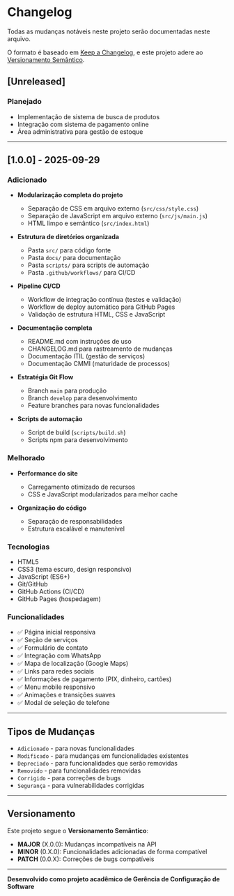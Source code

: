# Changelog

Todas as mudanças notáveis neste projeto serão documentadas neste arquivo.

O formato é baseado em [Keep a Changelog](https://keepachangelog.com/pt-BR/1.0.0/),
e este projeto adere ao [Versionamento Semântico](https://semver.org/lang/pt-BR/).

## [Unreleased]

### Planejado
- Implementação de sistema de busca de produtos
- Integração com sistema de pagamento online
- Área administrativa para gestão de estoque

---

## [1.0.0] - 2025-09-29

### Adicionado
- **Modularização completa do projeto**
  - Separação de CSS em arquivo externo (`src/css/style.css`)
  - Separação de JavaScript em arquivo externo (`src/js/main.js`)
  - HTML limpo e semântico (`src/index.html`)

- **Estrutura de diretórios organizada**
  - Pasta `src/` para código fonte
  - Pasta `docs/` para documentação
  - Pasta `scripts/` para scripts de automação
  - Pasta `.github/workflows/` para CI/CD

- **Pipeline CI/CD**
  - Workflow de integração contínua (testes e validação)
  - Workflow de deploy automático para GitHub Pages
  - Validação de estrutura HTML, CSS e JavaScript

- **Documentação completa**
  - README.md com instruções de uso
  - CHANGELOG.md para rastreamento de mudanças
  - Documentação ITIL (gestão de serviços)
  - Documentação CMMI (maturidade de processos)

- **Estratégia Git Flow**
  - Branch `main` para produção
  - Branch `develop` para desenvolvimento
  - Feature branches para novas funcionalidades

- **Scripts de automação**
  - Script de build (`scripts/build.sh`)
  - Scripts npm para desenvolvimento

### Melhorado
- **Performance do site**
  - Carregamento otimizado de recursos
  - CSS e JavaScript modularizados para melhor cache

- **Organização do código**
  - Separação de responsabilidades
  - Estrutura escalável e manutenível

### Tecnologias
- HTML5
- CSS3 (tema escuro, design responsivo)
- JavaScript (ES6+)
- Git/GitHub
- GitHub Actions (CI/CD)
- GitHub Pages (hospedagem)

### Funcionalidades
- ✅ Página inicial responsiva
- ✅ Seção de serviços
- ✅ Formulário de contato
- ✅ Integração com WhatsApp
- ✅ Mapa de localização (Google Maps)
- ✅ Links para redes sociais
- ✅ Informações de pagamento (PIX, dinheiro, cartões)
- ✅ Menu mobile responsivo
- ✅ Animações e transições suaves
- ✅ Modal de seleção de telefone

---

## Tipos de Mudanças

- `Adicionado` - para novas funcionalidades
- `Modificado` - para mudanças em funcionalidades existentes
- `Depreciado` - para funcionalidades que serão removidas
- `Removido` - para funcionalidades removidas
- `Corrigido` - para correções de bugs
- `Segurança` - para vulnerabilidades corrigidas

---

## Versionamento

Este projeto segue o **Versionamento Semântico**:

- **MAJOR** (X.0.0): Mudanças incompatíveis na API
- **MINOR** (0.X.0): Funcionalidades adicionadas de forma compatível
- **PATCH** (0.0.X): Correções de bugs compatíveis

---

**Desenvolvido como projeto acadêmico de Gerência de Configuração de Software**
